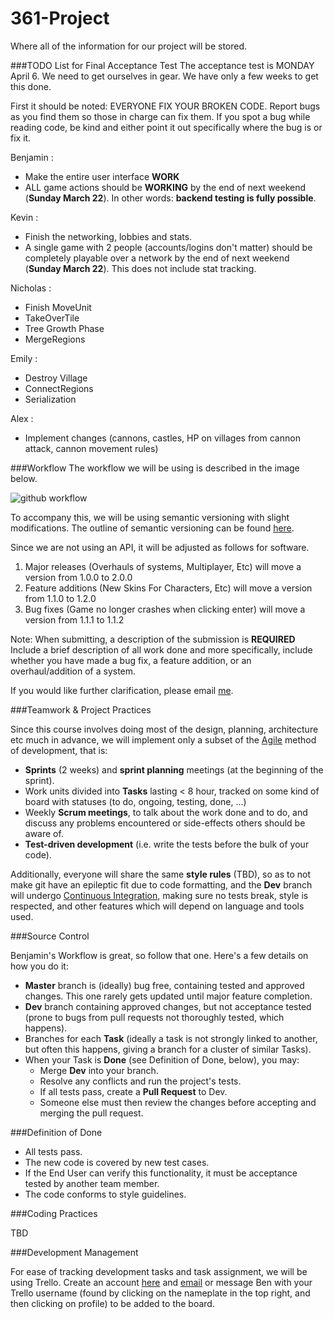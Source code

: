 361-Project
===========

Where all of the information for our project will be stored.

###TODO List for Final Acceptance Test
The acceptance test is MONDAY April 6. We need to get ourselves in gear. We have only a few weeks to get this done.

First it should be noted: EVERYONE FIX YOUR BROKEN CODE. Report bugs as you find them so those in charge can fix them. If you spot a bug while reading code, be kind and either point it out specifically where the bug is or fix it.

Benjamin :
- Make the entire user interface **WORK**
- ALL game actions should be **WORKING** by the end of next weekend (**Sunday March 22**). In other words: **backend testing is fully possible**.

Kevin :
- Finish the networking, lobbies and stats.
- A single game with 2 people (accounts/logins don't matter) should be completely playable over a network by the end of next weekend (**Sunday March 22**). This does not include stat tracking.

Nicholas :
- Finish MoveUnit
- TakeOverTile
- Tree Growth Phase
- MergeRegions

Emily :
- Destroy Village
- ConnectRegions
- Serialization

Alex :
- Implement changes (cannons, castles, HP on villages from cannon attack, cannon movement rules)


###Workflow
The workflow we will be using is described in the image below.

![github workflow](http://1.bp.blogspot.com/-ct9MmWf5gJk/U2Pe9V8A5GI/AAAAAAAAAT0/0Y-XvAb9RB8/s1600/gitflow-orig-diagram.png)

To accompany this, we will be using semantic versioning with slight modifications. The outline of semantic versioning can be found [here](http://semver.org/). 

Since we are not using an API, it will be adjusted as follows for software.

1. Major releases (Overhauls of systems, Multiplayer, Etc) will move a version from 1.0.0 to 2.0.0
2. Feature additions (New Skins For Characters, Etc) will move a version from 1.1.0 to 1.2.0
3. Bug fixes (Game no longer crashes when clicking enter) will move a version from 1.1.1 to 1.1.2

Note: When submitting, a description of the submission is **REQUIRED**
Include a brief description of all work done and more specifically, include whether you have made a bug fix, a feature addition, or an overhaul/addition of a system.

If you would like further clarification, please email [me](mailto://bhockley92@gmail.com).

###Teamwork & Project Practices

Since this course involves doing most of the design, planning, architecture etc much in advance, we will implement only a subset of the [Agile][1] method of development, that is:

- **Sprints** (2 weeks) and **sprint planning** meetings (at the beginning of the sprint).
- Work units divided into **Tasks** lasting < 8 hour, tracked on some kind of board with statuses (to do, ongoing, testing, done, ...)
- Weekly **Scrum meetings**, to talk about the work done and to do, and discuss any problems encountered or side-effects others should be aware of.
- **Test-driven development** (i.e. write the tests before the bulk of your code).

Additionally, everyone will share the same **style rules** (TBD), so as to not make git have an epileptic fit due to code formatting, and the **Dev** branch will undergo [Continuous Integration][2], making sure no tests break, style is respected, and other features which will depend on language and tools used.

###Source Control

Benjamin's Workflow is great, so follow that one. Here's a few details on how you do it:

- **Master** branch is (ideally) bug free, containing tested and approved changes. This one rarely gets updated until major feature completion.
- **Dev** branch containing approved changes, but not acceptance tested (prone to bugs from pull requests not thoroughly tested, which happens).
- Branches for each **Task** (ideally a task is not strongly linked to another, but often this happens, giving a branch for a cluster of similar Tasks).
- When your Task is **Done** (see Definition of Done, below), you may:
  - Merge **Dev** into your branch.
  - Resolve any conflicts and run the project's tests.
  - If all tests pass, create a **Pull Request** to Dev.
  - Someone else must then review the changes before accepting and merging the pull request.

###Definition of Done

- All tests pass.
- The new code is covered by new test cases.
- If the End User can verify this functionality, it must be acceptance tested by another team member.
- The code conforms to style guidelines.

###Coding Practices

TBD

###Development Management

For ease of tracking development tasks and task assignment, we will be using Trello. Create an account [here](https://trello.com/signup) and [email](mailto://bhockley92@gmail.com) or message Ben with your Trello username (found by clicking on the nameplate in the top right, and then clicking on profile) to be added to the board.

[1]: http://en.wikipedia.org/wiki/Agile_software_development
[2]: http://en.wikipedia.org/wiki/Continuous_integration
